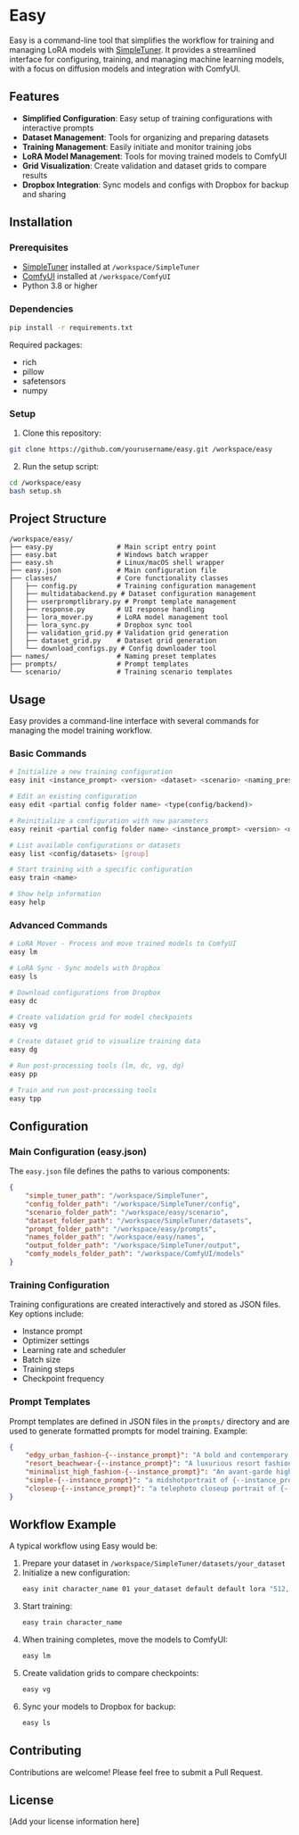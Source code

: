 # Easy

Easy is a command-line tool that simplifies the workflow for training and managing LoRA models with [SimpleTuner](https://github.com/bghira/SimpleTuner). It provides a streamlined interface for configuring, training, and managing machine learning models, with a focus on diffusion models and integration with ComfyUI.

## Features

- **Simplified Configuration**: Easy setup of training configurations with interactive prompts
- **Dataset Management**: Tools for organizing and preparing datasets
- **Training Management**: Easily initiate and monitor training jobs
- **LoRA Model Management**: Tools for moving trained models to ComfyUI
- **Grid Visualization**: Create validation and dataset grids to compare results
- **Dropbox Integration**: Sync models and configs with Dropbox for backup and sharing

## Installation

### Prerequisites

- [SimpleTuner](https://github.com/bghira/SimpleTuner) installed at `/workspace/SimpleTuner`
- [ComfyUI](https://github.com/comfyanonymous/ComfyUI) installed at `/workspace/ComfyUI`
- Python 3.8 or higher

### Dependencies

```bash
pip install -r requirements.txt
```

Required packages:
- rich
- pillow
- safetensors
- numpy

### Setup

1. Clone this repository:
```bash
git clone https://github.com/yourusername/easy.git /workspace/easy
```

2. Run the setup script:
```bash
cd /workspace/easy
bash setup.sh
```

## Project Structure

```
/workspace/easy/
├── easy.py                # Main script entry point
├── easy.bat               # Windows batch wrapper
├── easy.sh                # Linux/macOS shell wrapper
├── easy.json              # Main configuration file
├── classes/               # Core functionality classes
│   ├── config.py          # Training configuration management
│   ├── multidatabackend.py # Dataset configuration management
│   ├── userpromptlibrary.py # Prompt template management
│   ├── response.py        # UI response handling
│   ├── lora_mover.py      # LoRA model management tool
│   ├── lora_sync.py       # Dropbox sync tool
│   ├── validation_grid.py # Validation grid generation
│   ├── dataset_grid.py    # Dataset grid generation
│   └── download_configs.py # Config downloader tool
├── names/                 # Naming preset templates
├── prompts/               # Prompt templates
└── scenario/              # Training scenario templates
```

## Usage

Easy provides a command-line interface with several commands for managing the model training workflow.

### Basic Commands

```bash
# Initialize a new training configuration
easy init <instance_prompt> <version> <dataset> <scenario> <naming_preset> <id_base> <resolutions> <prompt_file>

# Edit an existing configuration
easy edit <partial config folder name> <type(config/backend)>

# Reinitialize a configuration with new parameters
easy reinit <partial config folder name> <instance_prompt> <version> <dataset> <naming_preset> <id_base> <resolutions>

# List available configurations or datasets
easy list <config/datasets> [group]

# Start training with a specific configuration
easy train <name>

# Show help information
easy help
```

### Advanced Commands

```bash
# LoRA Mover - Process and move trained models to ComfyUI
easy lm

# LoRA Sync - Sync models with Dropbox
easy ls

# Download configurations from Dropbox
easy dc

# Create validation grid for model checkpoints
easy vg

# Create dataset grid to visualize training data
easy dg

# Run post-processing tools (lm, dc, vg, dg)
easy pp

# Train and run post-processing tools
easy tpp
```

## Configuration

### Main Configuration (easy.json)

The `easy.json` file defines the paths to various components:

```json
{
    "simple_tuner_path": "/workspace/SimpleTuner",
    "config_folder_path": "/workspace/SimpleTuner/config",
    "scenario_folder_path": "/workspace/easy/scenario",
    "dataset_folder_path": "/workspace/SimpleTuner/datasets",
    "prompt_folder_path": "/workspace/easy/prompts",
    "names_folder_path": "/workspace/easy/names",
    "output_folder_path": "/workspace/SimpleTuner/output",
    "comfy_models_folder_path": "/workspace/ComfyUI/models"
}
```

### Training Configuration

Training configurations are created interactively and stored as JSON files. Key options include:

- Instance prompt
- Optimizer settings
- Learning rate and scheduler
- Batch size
- Training steps
- Checkpoint frequency

### Prompt Templates

Prompt templates are defined in JSON files in the `prompts/` directory and are used to generate formatted prompts for model training. Example:

```json
{
    "edgy_urban_fashion-{--instance_prompt}": "A bold and contemporary fashion editorial...",
    "resort_beachwear-{--instance_prompt}": "A luxurious resort fashion editorial...",
    "minimalist_high_fashion-{--instance_prompt}": "An avant-garde high fashion editorial...",
    "simple-{--instance_prompt}": "a midshotportrait of {--instance_prompt} in a simple setting...",
    "closeup-{--instance_prompt}": "a telephoto closeup portrait of {--instance_prompt}..."
}
```

## Workflow Example

A typical workflow using Easy would be:

1. Prepare your dataset in `/workspace/SimpleTuner/datasets/your_dataset`
2. Initialize a new configuration:
   ```bash
   easy init character_name 01 your_dataset default default lora "512,768,1024" default
   ```
3. Start training:
   ```bash
   easy train character_name
   ```
4. When training completes, move the models to ComfyUI:
   ```bash
   easy lm
   ```
5. Create validation grids to compare checkpoints:
   ```bash
   easy vg
   ```
6. Sync your models to Dropbox for backup:
   ```bash
   easy ls
   ```

## Contributing

Contributions are welcome! Please feel free to submit a Pull Request.

## License

[Add your license information here]